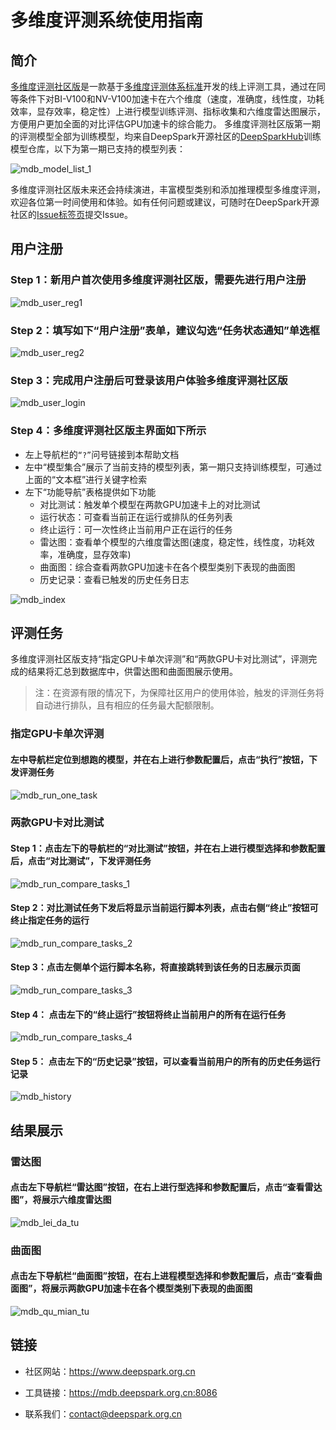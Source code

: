 # 多维度评测系统使用指南

## 简介

[多维度评测社区版](https://mdb.deepspark.org.cn:8086)是一款基于[多维度评测体系标准](https://gitee.com/deep-spark/deepspark/blob/master/README.md#%E8%AF%84%E6%B5%8B%E4%BD%93%E7%B3%BB)开发的线上评测工具，通过在同等条件下对BI-V100和NV-V100加速卡在六个维度（速度，准确度，线性度，功耗效率，显存效率，稳定性）上进行模型训练评测、指标收集和六维度雷达图展示，方便用户更加全面的对比评估GPU加速卡的综合能力。
多维度评测社区版第一期的评测模型全部为训练模型，均来自DeepSpark开源社区的[DeepSparkHub](https://gitee.com/deep-spark/deepsparkhub)训练模型仓库，以下为第一期已支持的模型列表：

![mdb_model_list_1](assets/mdb_model_list_1.png)

多维度评测社区版未来还会持续演进，丰富模型类别和添加推理模型多维度评测，欢迎各位第一时间使用和体验。如有任何问题或建议，可随时在DeepSpark开源社区的[Issue标签页](https://gitee.com/deep-spark/deepspark/issues)提交Issue。

## 用户注册

### Step 1：新用户首次使用多维度评测社区版，需要先进行用户注册

![mdb_user_reg1](assets/mdb_user_reg1.png)

### Step 2：填写如下“用户注册”表单，建议勾选“任务状态通知”单选框

![mdb_user_reg2](assets/mdb_user_reg2.png)

### Step 3：完成用户注册后可登录该用户体验多维度评测社区版

![mdb_user_login](assets/mdb_user_login.png)

### Step 4：多维度评测社区版主界面如下所示

- 左上导航栏的`“?”`问号链接到本帮助文档
- 左中“模型集合”展示了当前支持的模型列表，第一期只支持训练模型，可通过上面的“文本框”进行关键字检索
- 左下“功能导航”表格提供如下功能
  - 对比测试：触发单个模型在两款GPU加速卡上的对比测试
  - 运行状态：可查看当前正在运行或排队的任务列表
  - 终止运行：可一次性终止当前用户正在运行的任务
  - 雷达图：查看单个模型的六维度雷达图(速度，稳定性，线性度，功耗效率，准确度，显存效率)
  - 曲面图：综合查看两款GPU加速卡在各个模型类别下表现的曲面图
  - 历史记录：查看已触发的历史任务日志

![mdb_index](assets/mdb_index.png)

## 评测任务

多维度评测社区版支持“指定GPU卡单次评测”和“两款GPU卡对比测试”，评测完成的结果将汇总到数据库中，供雷达图和曲面图展示使用。

> 注：在资源有限的情况下，为保障社区用户的使用体验，触发的评测任务将自动进行排队，且有相应的任务最大配额限制。

### 指定GPU卡单次评测

#### 左中导航栏定位到想跑的模型，并在右上进行参数配置后，点击“执行”按钮，下发评测任务

![mdb_run_one_task](assets/mdb_run_one_task.png)

### 两款GPU卡对比测试

#### Step 1：点击左下的导航栏的“对比测试”按钮，并在右上进行模型选择和参数配置后，点击“对比测试”，下发评测任务

![mdb_run_compare_tasks_1](assets/mdb_run_compare_tasks_1.png)

#### Step 2：对比测试任务下发后将显示当前运行脚本列表，点击右侧“终止”按钮可终止指定任务的运行

![mdb_run_compare_tasks_2](assets/mdb_run_compare_tasks_2.png)

#### Step 3：点击左侧单个运行脚本名称，将直接跳转到该任务的日志展示页面

![mdb_run_compare_tasks_3](assets/mdb_run_compare_tasks_3.png)

#### Step 4： 点击左下的“终止运行”按钮将终止当前用户的所有在运行任务

![mdb_run_compare_tasks_4](assets/mdb_run_compare_tasks_4.png)

#### Step 5： 点击左下的“历史记录”按钮，可以查看当前用户的所有的历史任务运行记录

![mdb_history](assets/mdb_history.png)

## 结果展示

### 雷达图

#### 点击左下导航栏“雷达图”按钮，在右上进行型选择和参数配置后，点击“查看雷达图”，将展示六维度雷达图

![mdb_lei_da_tu](assets/mdb_lei_da_tu.png)

### 曲面图

#### 点击左下导航栏“曲面图”按钮，在右上进程模型选择和参数配置后，点击“查看曲面图”，将展示两款GPU加速卡在各个模型类别下表现的曲面图

![mdb_qu_mian_tu](assets/mdb_qu_mian_tu.png)

## 链接

- 社区网站：<https://www.deepspark.org.cn>

- 工具链接：<https://mdb.deepspark.org.cn:8086>

- 联系我们：<contact@deepspark.org.cn>
